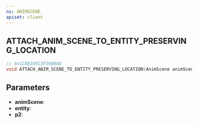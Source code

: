 ```yaml
---
ns: ANIMSCENE
apiset: client
---
```

## ATTACH_ANIM_SCENE_TO_ENTITY_PRESERVING_LOCATION

```c
// 0x1C0B105C3F30B88D
void ATTACH_ANIM_SCENE_TO_ENTITY_PRESERVING_LOCATION(AnimScene animScene,Entity entity,int p2);
```


## Parameters
* **animScene**:
* **entity**:
* **p2**:




